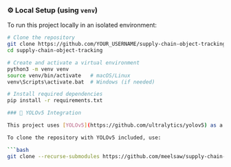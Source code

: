 ### ⚙️ Local Setup (using `venv`)

To run this project locally in an isolated environment:

```bash
# Clone the repository
git clone https://github.com/YOUR_USERNAME/supply-chain-object-tracking.git
cd supply-chain-object-tracking

# Create and activate a virtual environment
python3 -m venv venv
source venv/bin/activate   # macOS/Linux
venv\Scripts\activate.bat  # Windows (if needed)

# Install required dependencies
pip install -r requirements.txt

### 🔗 YOLOv5 Integration

This project uses [YOLOv5](https://github.com/ultralytics/yolov5) as a submodule for real-time object detection.

To clone the repository with YOLOv5 included, use:

```bash
git clone --recurse-submodules https://github.com/meelsaw/supply-chain-object-tracking.git
